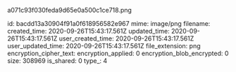 a071c93f030feda9d65e0a500c1ce718.png

id: bacdd13a30904f91a0f618956582e967
mime: image/png
filename: 
created_time: 2020-09-26T15:43:17.561Z
updated_time: 2020-09-26T15:43:17.561Z
user_created_time: 2020-09-26T15:43:17.561Z
user_updated_time: 2020-09-26T15:43:17.561Z
file_extension: png
encryption_cipher_text: 
encryption_applied: 0
encryption_blob_encrypted: 0
size: 308969
is_shared: 0
type_: 4